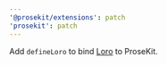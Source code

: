 ```yaml
---
'@prosekit/extensions': patch
'prosekit': patch
---
```


Add `defineLoro` to bind [Loro](https://github.com/loro-dev/loro) to ProseKit.
